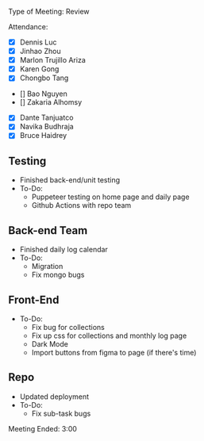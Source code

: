 Type of Meeting: Review 

Attendance:  
   - [x] Dennis Luc	
   - [x] Jinhao Zhou	
   - [x] Marlon Trujillo Ariza	 
   - [x] Karen Gong	
   - [x] Chongbo Tang	
   - [] Bao Nguyen	
   - [] Zakaria Alhomsy	
   - [x] Dante Tanjuatco
   - [x] Navika Budhraja 
   - [x] Bruce Haidrey

## Testing
- Finished back-end/unit testing
- To-Do: 
  - Puppeteer testing on home page and daily page
  - Github Actions with repo team

## Back-end Team 
- Finished daily log calendar
- To-Do: 
  - Migration
  - Fix mongo bugs

## Front-End 
- To-Do:
  - Fix bug for collections
  - Fix up css for collections and monthly log page
  - Dark Mode
  - Import buttons from figma to page (if there's time)

## Repo
- Updated deployment
- To-Do:
  - Fix sub-task bugs


Meeting Ended: 3:00
